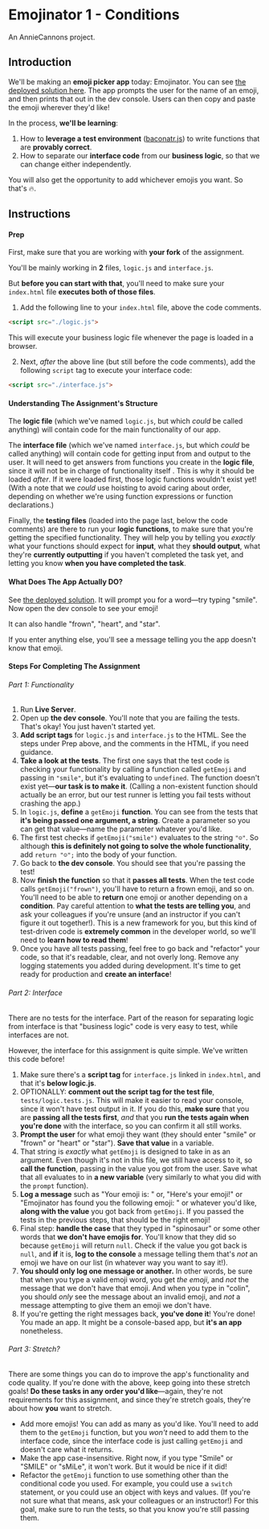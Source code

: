 # Emojinator 1 - Conditions

An AnnieCannons project.

## Introduction

We'll be making an **emoji picker app** today: Emojinator. You can see [the deployed solution here](https://abbreviatedman.github.io/emojinator-1-conditions/). The app prompts the user for the name of an emoji, and then prints that out in the dev console. Users can then copy and paste the emoji wherever they'd like!

In the process, **we'll be learning**:

1. How to **leverage a test environment** ([baconatr.js](https://github.com/abbreviatedman/bconatr-js)) to write functions that are **provably correct**.
2. How to separate our **interface code** from our **business logic**, so that we can change either independently.

You will also get the opportunity to add whichever emojis you want. So that's 🔥.

## Instructions

#### Prep

First, make sure that you are working with **your fork** of the assignment.

You'll be mainly working in **2** files, `logic.js` and `interface.js`.

But **before you can start with that**, you'll need to make sure your `index.html` file **executes both of those files**.

1. Add the following line to your `index.html` file, above the code comments.

``` html
<script src="./logic.js">
```

This will execute your business logic file whenever the page is loaded in a browser.

2. Next, _after_ the above line (but still before the code comments), add the following `script` tag to execute your interface code:

``` html
<script src="./interface.js">
```

#### Understanding The Assignment's Structure

The **logic file** (which we've named `logic.js`, but which _could_ be called anything) will contain code for the main functionality of our app.

The **interface file** (which we've named `interface.js`, but which _could_ be called anything) will contain code for getting input from and output to the user. It will need to get answers from functions you create in the **logic file**, since it will not be in charge of functionality itself . This is why it should be loaded _after_. If it were loaded first, those logic functions wouldn't exist yet! (With a note that we _could_ use hoisting to avoid caring about order, depending on whether we're using function expressions or function declarations.)

Finally, the **testing files** (loaded into the page last, below the code comments) are there to run your **logic functions**, to make sure that you're getting the specified functionality.  They will help you by telling you _exactly_ what your functions should expect for **input**, what they **should output**, what they're **currently outputting** if you haven't completed the task yet, and letting you know **when you have completed the task**.

#### What Does The App Actually DO?

See [the deployed solution](https://abbreviatedman.github.io/emojinator-1-conditions/). It will prompt you for a word—try typing "smile". Now open the dev console to see your emoji!

It can also handle "frown", "heart", and "star".

If you enter anything else, you'll see a message telling you the app doesn't know that emoji.

#### Steps For Completing The Assignment

###### Part 1: Functionality

1. Run **Live Server**.
2. Open up **the dev console**. You'll note that you are failing the tests. That's okay! You just haven't started yet.
3. **Add script tags** for `logic.js` and `interface.js` to the HTML. See the steps under Prep above, and the comments in the HTML, if you need guidance.
4. **Take a look at the tests**. The first one says that the test code is checking your functionality by calling a function called `getEmoji` and passing in `"smile"`, but it's evaluating to `undefined`. The function doesn't exist yet—**our task is to make it**. (Calling a non-existent function should actually be an error, but our test runner is letting you fail tests without crashing the app.)
5. In `logic.js`, **define** a `getEmoji` **function**. You can see from the tests that **it's being passed one argument, a string**. Create a parameter so you can get that value—name the parameter whatever you'd like.
6. The first test checks if `getEmoji("smile")` evaluates to the string `"☺"`. So although **this is definitely not going to solve the whole functionality**, add `return "☺";` into the body of your function.
7. Go back to **the dev console**. You should see that you're passing the test!
8. Now **finish the function** so that it **passes all tests**. When the test code calls `getEmoji("frown")`, you'll have to return a frown emoji, and so on. You'll need to be able to **return** one emoji or another depending on a **condition**. Pay careful attention to **what the tests are telling you**, and ask your colleagues if you're unsure (and an instructor if you can't figure it out together!). This is a new framework for you, but this kind of test-driven code is **extremely common** in the developer world, so we'll need to **learn how to read them**!
9. Once you have all tests passing, feel free to go back and "refactor" your code, so that it's readable, clear, and not overly long. Remove any logging statements you added during development. It's time to get ready for production and **create an interface**!

###### Part 2: Interface

There are no tests for the interface. Part of the reason for separating logic from interface is that "business logic" code is very easy to test, while interfaces are not.

However, the interface for this assignment is quite simple. We've written this code before!

1. Make sure there's a **script tag** for `interface.js` linked in `index.html`, and that it's **below logic.js**.
2. OPTIONALLY: **comment out the script tag for the test file**, `tests/logic.tests.js`. This will make it easier to read your console, since it won't have test output in it. If you do this, **make sure** that you are **passing all the tests first**, _and_ that you **run the tests again when you're done** with the interface, so you can confirm it all still works.
3. **Prompt the user** for what emoji they want (they should enter "smile" or "frown" or "heart" or "star"). **Save that value** in a variable.
4. That string is _exactly_ what `getEmoji` is designed to take in as an argument. Even though it's not in this file, we still have access to it, so **call the function**, passing in the value you got from the user. Save what that all evaluates to in **a new variable** (very similarly to what you did with the `prompt` function).
5. **Log a message** such as "Your emoji is: " or, "Here's your emoji!" or "Emojinator has found you the following emoji: " or whatever you'd like, **along with the value** you got back from `getEmoji`. If you passed the tests in the previous steps, that should be the right emoji!
6. Final step: **handle the case** that they typed in "spinosaur" or some other words that **we don't have emojis for**. You'll know that they did so because `getEmoji` will return `null`. Check if the value you got back is `null`, and **if** it is, **log to the console** a message telling them that's _not_ an emoji we have on our list (in whatever way you want to say it!).
7. **You should only log one message or another.** In other words, be sure that when you type a valid emoji word, you get _the emoji_, and _not_ the message that we don't have that emoji. And when you type in "colin", you should _only_ see the message about an invalid emoji, and _not_ a message attempting to give them an emoji we don't have.
8. If you're getting the right messages back, **you've done it**! You're done! You made an app. It might be a console-based app, but **it's an app** nonetheless.

###### Part 3: Stretch?

There are some things you can do to improve the app's functionality and code quality. If you're done with the above, keep going into these stretch goals! **Do these tasks in any order you'd like**—again, they're not requirements for this assignment, and since they're stretch goals, they're about how **you** want to stretch.

- Add more emojis! You can add as many as you'd like. You'll need to add them to the `getEmoji` function, but you _won't_ need to add them to the interface code, since the interface code is just calling `getEmoji` and doesn't care what it returns.
- Make the app case-insensitive. Right now, if you type "Smile" or "SMILE" or "sMiLe", it won't work. But it would be nice if it did!
- Refactor the `getEmoji` function to use something other than the conditional code you used. For example, you could use a `switch` statement, or you could use an object with keys and values. (If you're not sure what that means, ask your colleagues or an instructor!) For this goal, make sure to run the tests, so that you know you're still passing them.
